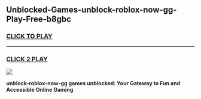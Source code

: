 
## Unblocked-Games-unblock-roblox-now-gg-Play-Free-b8gbc
<h3>
<a href="https://premium76.site?title=unblock-roblox-now-gg&ref=20M">CLICK TO PLAY</a></h3>
<hr>

<h3>
<a href="https://premium76.site?title=unblock-roblox-now-gg&ref=20M">CLICK 2 PLAY</a>
  
</h3>

<a href="https://premium76.site?title=unblock-roblox-now-gg&ref=19M"><img src="https://clearcache.store/games.png"></a>


**unblock-roblox-now-gg games unblocked: Your Gateway to Fun and Accessible Online Gaming**
